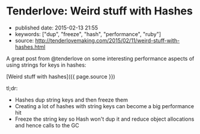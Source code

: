 # Tenderlove: Weird stuff with Hashes

- published date: 2015-02-13 21:55
- keywords: ["dup", "freeze", "hash", "performance", "ruby"]
- source: http://tenderlovemaking.com/2015/02/11/weird-stuff-with-hashes.html


A great post from @tenderlove on some interesting performance aspects
of using strings for keys in hashes:

[Weird stuff with hashes]({{ page.source }})

tl;dr:

* Hashes dup string keys and then freeze them
* Creating a lot of hashes with string keys can become a big
performance hit
* Freeze the string key so Hash won't dup it and reduce object
allocations and hence calls to the GC


  
